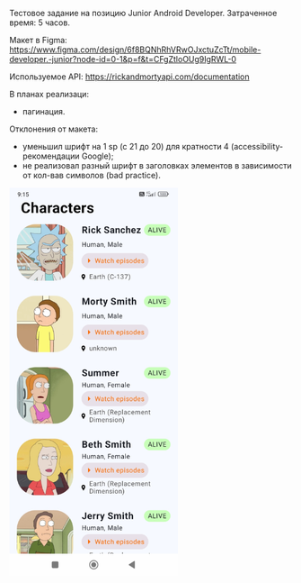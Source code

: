 Тестовое задание на позицию Junior Android Developer.
Затраченное время: 5 часов.

Макет в Figma: https://www.figma.com/design/6f8BQNhRhVRwOJxctuZcTt/mobile-developer.-junior?node-id=0-1&p=f&t=CFgZtloOUg9IgRWL-0

Используемое API: https://rickandmortyapi.com/documentation

В планах реализаци:
- пагинация.

Отклонения от макета:
- уменьшил шрифт на 1 sp (с 21 до 20) для кратности 4 (accessibility-рекомендации Google);
- не реализовал разный шрифт в заголовках элементов в зависимости от кол-вав символов (bad practice).

<p align="left">
 <img width="300px" src="https://github.com/chilcotinn/RickAndMortyApp/blob/master/Screenshot_2025_01_24_09_15_44_461_com_chilcotin_rickandmortyapp.jpg" alt="Скриншот приложения"/>
</p>
